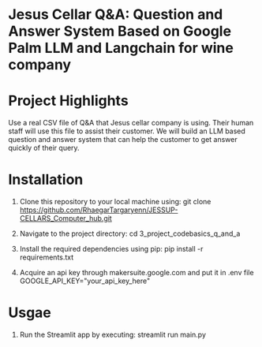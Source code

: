 # Jesus Cellar Q&A: Question and Answer System Based on Google Palm LLM and Langchain for wine company

# Project Highlights
Use a real CSV file of Q&A that Jesus cellar company is using.
Their human staff will use this file to assist their customer.
We will build an LLM based question and answer system that can help the customer to get answer quickly of their query.

# Installation
1) Clone this repository to your local machine using:
  git clone https://github.com/RhaegarTargaryenn/JESSUP-CELLARS_Computer_hub.git

2) Navigate to the project directory:
     cd 3_project_codebasics_q_and_a
   
3) Install the required dependencies using pip:
      pip install -r requirements.txt
   
4) Acquire an api key through makersuite.google.com and put it in .env file
      GOOGLE_API_KEY="your_api_key_here"
   
# Usgae
1) Run the Streamlit app by executing:
    streamlit run main.py
